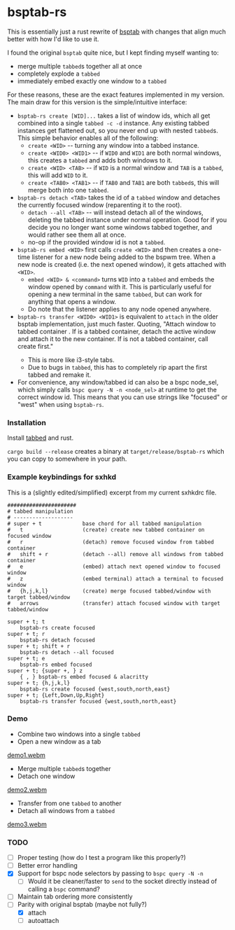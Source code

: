 # bsptab-rs

This is essentially just a rust rewrite of [bsptab](https://github.com/albertored11/bsptab) with
changes that align much better with how I'd like to use it.

I found the original `bsptab` quite nice, but I kept finding myself wanting to:

- merge multiple `tabbed`s together all at once
- completely explode a `tabbed`
- immediately embed exactly one window to a `tabbed`

For these reasons, these are the exact features implemented in my version. The main draw for this version is the simple/intuitive interface:

* `bsptab-rs create [WID]...` takes a list of window ids, which all get combined into a single `tabbed -c -d` instance. Any existing tabbed instances get flattened out, so you never end up with nested `tabbed`s. This simple behavior enables all of the following:
    * `create <WID>` -- turning any window into a tabbed instance.
    * `create <WID0> <WID1>` -- if `WID0` and `WID1` are both normal windows, this creates a `tabbed` and adds both windows to it.
    * `create <WID> <TAB>` -- if `WID` is a normal window and `TAB` is a `tabbed`, this will add `WID` to it.
    * `create <TAB0> <TAB1>` -- if `TAB0` and `TAB1` are both `tabbed`s, this will merge both into one `tabbed`.
* `bsptab-rs detach <TAB>` takes the id of a `tabbed` window and detaches the currently focused window (reparenting it to the root).
    * `detach --all <TAB>` -- will instead detach all of the windows, deleting the tabbed instance under normal operation. Good for if you decide you no longer want some windows tabbed together, and would rather see them all at once.
    * no-op if the provided window id is not a `tabbed`.
* `bsptab-rs embed <WID>` first calls `create <WID>` and then creates a one-time listener for a new node being added to the bspwm tree. When a new node is created (i.e. the next opened window), it gets attached with `<WID>`.
    * `embed <WID> & <command>` turns `WID` into a `tabbed` and embeds the window opened by `command` with it. This is particularly useful for opening a new terminal in the same `tabbed`, but can work for anything that opens a window.
    * Do note that the listener applies to any node opened anywhere.
* `bsptab-rs transfer <WID0> <WID1>` is equivalent to `attach` in the older bsptab implementation, just much faster. Quoting, "Attach window <wid0> to tabbed container <wid1>. If <wid0> is a tabbed container, detach the active window and attach it to the new container. If <wid1> is not a tabbed container, call create <wid1> first."
    * This is more like i3-style tabs.
    * Due to bugs in `tabbed`, this has to completely rip apart the first tabbed and remake it. 
* For convenience, any window/tabbed id can also be a bspc node\_sel, which simply calls `bspc query -N -n <node_sel>` at runtime to get the correct window id. This means that you can use strings like "focused" or "west" when using `bsptab-rs`.

### Installation

Install [tabbed](https://tools.suckless.org/tabbed) and rust.

`cargo build --release` creates a binary at `target/release/bsptab-rs` which you can copy to somewhere in your path.

### Example keybindings for sxhkd

This is a (slightly edited/simplified) excerpt from my current sxhkdrc file.

```
######################
# tabbed manipulation
# -------------------
# super + t             base chord for all tabbed manipulation
#   t                   (create) create new tabbed container on focused window
#   r                   (detach) remove focused window from tabbed container
#   shift + r           (detach --all) remove all windows from tabbed container
#   e                   (embed) attach next opened window to focused window
#   z                   (embed terminal) attach a terminal to focused window
#   {h,j,k,l}           (create) merge focused tabbed/window with target tabbed/window
#   arrows              (transfer) attach focused window with target tabbed/window

super + t; t
    bsptab-rs create focused
super + t; r
    bsptab-rs detach focused
super + t; shift + r
    bsptab-rs detach --all focused
super + t; e
    bsptab-rs embed focused
super + t; {super +, } z
    { , } bsptab-rs embed focused & alacritty
super + t; {h,j,k,l}
    bsptab-rs create focused {west,south,north,east}
super + t; {Left,Down,Up,Right}
    bsptab-rs transfer focused {west,south,north,east}
```

### Demo

- Combine two windows into a single `tabbed`
- Open a new window as a tab

[demo1.webm](https://user-images.githubusercontent.com/11140316/223055843-8e64e3a6-cfd5-41e4-a456-2c9394ea8280.webm)



- Merge multiple `tabbed`s together
- Detach one window

[demo2.webm](https://user-images.githubusercontent.com/11140316/223056125-db92b8eb-8db9-4b54-9e83-ae590ba843b7.webm)


- Transfer from one `tabbed` to another
- Detach all windows from a `tabbed`

[demo3.webm](https://user-images.githubusercontent.com/11140316/223056151-6b444fb3-fbdc-4702-b81d-e16f59fe1bc9.webm)



### TODO

- [ ] Proper testing (how do I test a program like this properly?)
- [ ] Better error handling
- [x] Support for bspc node selectors by passing to `bspc query -N -n`
    - [ ] Would it be cleaner/faster to `send` to the socket directly instead of calling a `bspc` command?
- [ ] Maintain tab ordering more consistently
- [ ] Parity with original bsptab (maybe not fully?)
    - [x] attach
    - [ ] autoattach
